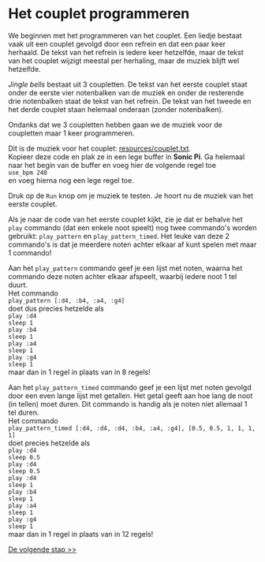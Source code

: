 # Het couplet programmeren

We beginnen met het programmeren van het couplet. Een liedje bestaat vaak uit een couplet gevolgd door een refrein en dat een paar keer herhaald. De tekst van het refrein is iedere keer hetzelfde, maar de tekst van het couplet wijzigt meestal per herhaling, maar de muziek blijft wel hetzelfde.

*Jingle bells* bestaat uit 3 coupletten. De tekst van het eerste couplet staat onder de eerste vier notenbalken van de muziek en onder de resterende drie notenbalken staat de tekst van het refrein. De tekst van het tweede en het derde couplet staan helemaal onderaan (zonder notenbalken).

Ondanks dat we 3 coupletten hebben gaan we de muziek voor de coupletten maar 1 keer programmeren.

Dit is de muziek voor het couplet: <a href="resources/couplet.txt" target="_blank">resources/couplet.txt</a>.  
Kopieer deze code en plak ze in een lege buffer in **Sonic Pi**. Ga helemaal naar het begin van de buffer en voeg hier de volgende regel toe  
`use_bpm 240`  
en voeg hierna nog een lege regel toe.

Druk op de `Run` knop om je muziek te testen. Je hoort nu de muziek van het eerste couplet.

Als je naar de code van het eerste couplet kijkt, zie je dat er behalve het `play` commando (dat een enkele noot speelt) nog twee commando's worden gebruikt: `play_pattern` en `play_pattern_timed`. Het leuke van deze 2 commando's is dat je meerdere noten achter elkaar af kunt spelen met maar 1 commando!

Aan het `play_pattern` commando geef je een lijst met noten, waarna het commando deze noten achter elkaar afspeelt, waarbij iedere noot 1 tel duurt.  
Het commando  
`play_pattern [:d4, :b4, :a4, :g4]`  
doet dus precies hetzelde als  
`play :d4`  
`sleep 1`  
`play :b4`  
`sleep 1`  
`play :a4`  
`sleep 1`  
`play :g4`  
`sleep 1`  
maar dan in 1 regel in plaats van in 8 regels!

Aan het `play_pattern_timed` commando geef je een lijst met noten gevolgd door een even lange lijst met getallen. Het getal geeft aan hoe lang de noot (in tellen) moet duren. Dit commando is handig als je noten niet allemaal 1 tel duren.  
Het commando  
`play_pattern_timed [:d4, :d4, :d4, :b4, :a4, :g4], [0.5, 0.5, 1, 1, 1, 1]`  
doet precies hetzelde als  
`play :d4`  
`sleep 0.5`  
`play :d4`  
`sleep 0.5`  
`play :d4`  
`sleep 1`  
`play :b4`  
`sleep 1`  
`play :a4`  
`sleep 1`  
`play :g4`  
`sleep 1`  
maar dan in 1 regel in plaats van in 12 regels!

[De volgende stap >>](stap_3.md)







